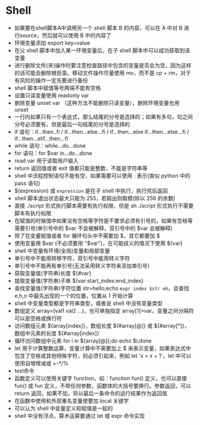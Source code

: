 # Shell

- 如果要在shell脚本A中调用另一个 shell 脚本 B 的内容，可以在 A 中对 B 进行source，然后就可以使用 B 中的内容了
- 环境变量添加 export key=value
- 在父 shell 脚本中加入某一环境变量后，在子 shell 脚本中可以成功获取到该变量
- 进行删除文件(夹)操作时要注意检查路径中包含的变量是否会为空，因为这样的话可能会删除根目录。移动文件操作尽量使用 mv，而不是 cp + rm，对于有风险的操作一定先要进行备份
- shell 脚本中赋值等号两端不能有空格
- 设置只读变量使用 readonly var
- 删除变量 unset var （这种方法不能删除只读变量），删除环境变量也用 unset
- 一行内如果只有一个表达式，那么结尾的分号是选择的；如果有多句，句之间分号必须要有，但是最后一句结尾的分号是选择的
- if 语句：if...then..fi / if...then...else...fi / if...then...else if...then...else...fi / if...then...elif...then...fi
- while 语句：while...do...done
- for 语句：for $var in...do...done
- read var 用于读取用户输入
- return 返回值或者 exit 值都只能是整数，不能是字符串等
- shell 中流程控制语句不能有空，如果需要可以使用 : 表示(类似 python 中的 pass 语句)
- $(expression) 或 `expression` 是在子 shell 中执行，执行完后返回
- shell 脚本退出状态最大只能为 255，若超出则取模(除以 256 的余数)
- 直接 ./script 形式执行脚本需要有执行权限，但是 sh ./script 形式执行不需要脚本有执行权限
- 在赋值的时候值中如果没有空格等字符是不要求必须有引号的，如果有空格等需要引号(单引号中的 $var 不会被解释，双引号中的 $var 会被解释)
- 除了在变量赋值或者 for 循环句头中不需要加 $，其它都要加 $
- 使用变量用 $var (不必须要用 "$var")，在可能歧义的情况下使用 ${var}
- shell 中变量有环境(全局)变量和局部变量
- 单引号中不能用转移字符，双引号中能用转义字符
- 单引号中不能再有单引号(无法采用转义字符来添加单引号)
- 获取变量值(字符串)长度 ${#var}
- 提取变量值(字符串)子串 ${var:start_index:end_index}
- 查找变量值(字符串)字符位置 str=hello;echo `expr index $str eh`，会查找 e,h,o 中最先出现的一个的位置，位置从 1 开始计算
- shell 中变量类型都是字符串类型，或者说 shell 中没有变量类型
- 数组定义 array=(val1 val2 ...)，也可单独指定 array[1]=var，变量之间分隔符可以是空格或换行符
- 访问数组元素 ${array[index]}，数组长度 ${#array[@]} 或 ${#array[*]}，数组中元素的长度 ${#array[index]}
- 循环访问数组中元素 for i in ${array[@]};do echo $i;done
- let 用于计算整数运算，变量计算中不需要加上 $ 来表示变量，如果表达式中包含了空格或其他特殊字符，则必须引起来，例如 let 'x = x + 1'，let 中可以使用自增增减或 +-*/%
- test命令
- 函数定义可以使用关键字 function，如：function fun() 定义，也可以直接 fun() 或 fun 定义，不带任何参数，函数体的大括号要换行。参数返回，可以 return 返回，如果不加，将以最后一条命令的运行结果作为返回值
- 在函数中使用和外部重名变量使要加 local 关键字
- 可以认为 shell 中变量定义和赋值是一起的
- shell 中没有浮点，算术运算要通过 let 或 expr 命令实现
